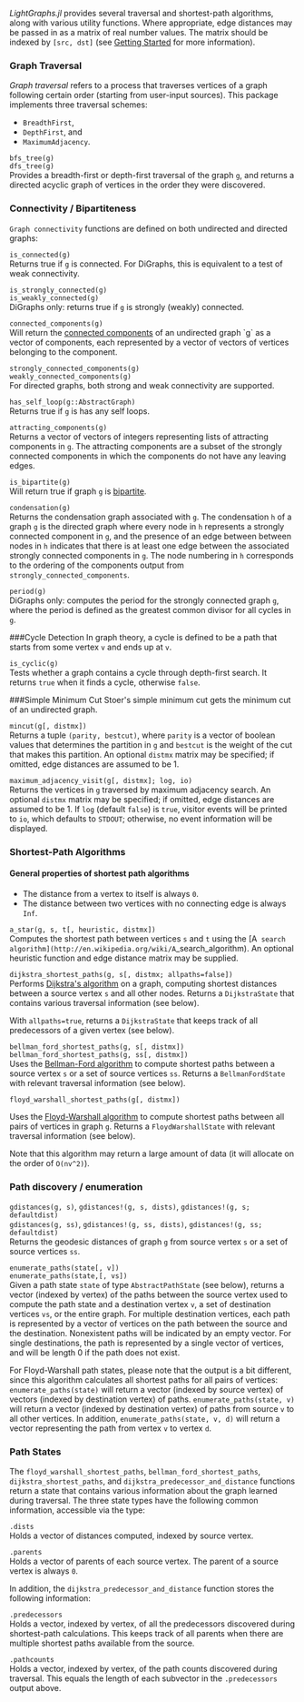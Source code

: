 *LightGraphs.jl* provides several traversal and shortest-path algorithms, along with
various utility functions. Where appropriate, edge distances may be passed in as a
matrix of real number values. The matrix should be indexed by `[src, dst]` (see [Getting Started](gettingstarted.html) for more information).

### Graph Traversal
*Graph traversal* refers to a process that traverses vertices of a graph following certain order (starting from user-input sources). This package implements three traversal schemes:
* `BreadthFirst`,
* `DepthFirst`, and
* `MaximumAdjacency`.

`bfs_tree(g)`  
`dfs_tree(g)`  
Provides a breadth-first or depth-first traversal of the graph `g`, and returns
a directed acyclic graph of vertices in the order they were discovered.


### Connectivity / Bipartiteness
`Graph connectivity` functions are defined on both undirected and directed graphs:

`is_connected(g)`  
Returns true if `g` is connected. For DiGraphs, this is equivalent to a test
of weak connectivity.

`is_strongly_connected(g)`  
`is_weakly_connected(g)`  
DiGraphs only: returns true if `g` is strongly (weakly) connected.

`connected_components(g)`  
Will return the [connected components](https://en.wikipedia.org/wiki/Connectivity_(graph_theory))
of an undirected graph `g` as a vector of components, each represented by a vector
of vectors of vertices belonging to the component.

`strongly_connected_components(g)`  
`weakly_connected_components(g)`  
For directed graphs, both strong and weak connectivity are supported.


`has_self_loop(g::AbstractGraph)`  
Returns true if `g` is has any self loops.

`attracting_components(g)`  
Returns a vector of vectors of integers representing lists of
attracting components in `g`. The attracting components are a subset of
the strongly connected components in which the components do not have any
leaving edges.

`is_bipartite(g)`  
Will return true if graph `g` is [bipartite](https://en.wikipedia.org/wiki/Bipartite_graph).

`condensation(g)`  
Returns the condensation graph associated with `g`. The condensation `h` of
a graph `g` is the directed graph where every node in `h` represents a
strongly connected component in `g`, and the presence of an edge between
between nodes in `h` indicates that there is at least one edge between the
associated strongly connected components in `g`. The node numbering in `h`
corresponds to the ordering of the components output from
``strongly_connected_components``.


`period(g)`  
DiGraphs only: computes the period for the strongly connected graph `g`, where the
period is defined as the greatest common divisor for all cycles in `g`.


###Cycle Detection
In graph theory, a cycle is defined to be a path that starts from some vertex
`v` and ends up at `v`.

`is_cyclic(g)`  
Tests whether a graph contains a cycle through depth-first search. It returns ``true`` when it finds a cycle, otherwise ``false``.

###Simple Minimum Cut
Stoer's simple minimum cut gets the minimum cut of an undirected graph.

`mincut(g[, distmx])`  
Returns a tuple  `(parity, bestcut)`, where `parity` is a vector of boolean values that determines the partition in `g` and `bestcut` is the weight of the cut that makes this partition. An optional `distmx` matrix may be specified; if omitted, edge distances are assumed to be 1.

`maximum_adjacency_visit(g[, distmx]; log, io)`  
Returns the vertices in `g` traversed by maximum adjacency search. An optional
`distmx` matrix may be specified; if omitted, edge distances are assumed to
be 1. If `log` (default `false`) is `true`, visitor events will be printed to
`io`, which defaults to `STDOUT`; otherwise, no event information will be
displayed.


### Shortest-Path Algorithms
#### General properties of shortest path algorithms
*  The distance from a vertex to itself is always `0`.
* The distance between two vertices with no connecting edge is always `Inf`.


`a_star(g, s, t[, heuristic, distmx])`  
Computes the shortest path between vertices `s` and `t` using the [A` search algorithm](http://en.wikipedia.org/wiki/A`_search_algorithm). An optional heuristic function and edge distance matrix may be supplied.

`dijkstra_shortest_paths(g, s[, distmx; allpaths=false])`  
Performs [Dijkstra's algorithm](http://en.wikipedia.org/wiki/Dijkstra%27s_algorithm) on a graph, computing shortest distances between a source vertex `s` and all other nodes. Returns a `DijkstraState` that contains various traversal information (see below).

With `allpaths=true`, returns a `DijkstraState` that keeps track of all predecessors of a given vertex (see below).

`bellman_ford_shortest_paths(g, s[, distmx])`  
`bellman_ford_shortest_paths(g, ss[, distmx])`  
Uses the [Bellman-Ford algorithm](http://en.wikipedia.org/wiki/Bellman–Ford_algorithm)
to compute shortest paths between a source vertex `s` or a set of source
vertices `ss`. Returns a `BellmanFordState` with relevant traversal information
(see below).

`floyd_warshall_shortest_paths(g[, distmx])`  

Uses the [Floyd-Warshall algorithm](http://en.wikipedia.org/wiki/Floyd–Warshall_algorithm)
to compute shortest paths between all pairs of vertices in graph `g`. Returns a
`FloydWarshallState` with relevant traversal information (see below).

Note that this algorithm may return a large amount of data (it will allocate
on the order of `O(nv^2)`).


### Path discovery / enumeration

`gdistances(g, s)`, `gdistances!(g, s, dists)`, `gdistances!(g, s; defaultdist)`  
`gdistances(g, ss)`, `gdistances!(g, ss, dists)`, `gdistances!(g, ss; defaultdist)`  
Returns the geodesic distances of graph `g` from source vertex `s` or a set of
source vertices `ss`.

`enumerate_paths(state[, v])`  
`enumerate_paths(state,[, vs])`  
Given a path state `state` of type `AbstractPathState` (see below), returns a vector (indexed by vertex) of the paths between the source vertex used to compute the path state and a destination vertex `v`, a set of destination vertices `vs`, or the entire graph. For multiple destination vertices, each path is represented by a vector of vertices on the path between the source and the destination. Nonexistent paths will be indicated by an empty vector. For single destinations, the path is represented by a single vector of vertices, and will be length 0 if the path does not exist.

For Floyd-Warshall path states, please note that the output is a bit different, since this
algorithm calculates all shortest paths for all pairs of vertices: `enumerate_paths(state)` will
return a vector (indexed by source vertex) of vectors (indexed by destination vertex) of paths. `enumerate_paths(state, v)` will return a vector (indexed by destination vertex) of paths from source `v` to all other vertices. In addition, `enumerate_paths(state, v, d)` will return a vector representing the path from vertex `v` to vertex `d`.

### Path States
The `floyd_warshall_shortest_paths`, `bellman_ford_shortest_paths`, `dijkstra_shortest_paths`, and `dijkstra_predecessor_and_distance` functions return a state that contains various information about the graph learned during traversal. The three state types have the following common information, accessible via the type:

`.dists`  
Holds a vector of distances computed, indexed by source vertex.

`.parents`  
Holds a vector of parents of each source vertex. The parent of a source vertex is always `0`.

In addition, the `dijkstra_predecessor_and_distance` function stores the following information:

`.predecessors`  
Holds a vector, indexed by vertex, of all the predecessors discovered during shortest-path calculations. This keeps track of all parents when there are multiple shortest paths available from the source.

`.pathcounts`  
Holds a vector, indexed by vertex, of the path counts discovered during traversal. This equals the length of each subvector in the `.predecessors` output above.
